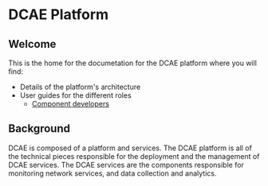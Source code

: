 # DCAE Platform

## Welcome

This is the home for the documetation for the DCAE platform where you will find:

* Details of the platform's architecture
* User guides for the different roles
    - [Component developers](components/intro.md)

## Background

DCAE is composed of a platform and services.  The DCAE platform is all of the technical pieces responsible for the deployment and the management of DCAE services.  The DCAE services are the components responsible for monitoring network services, and data collection and analytics.

